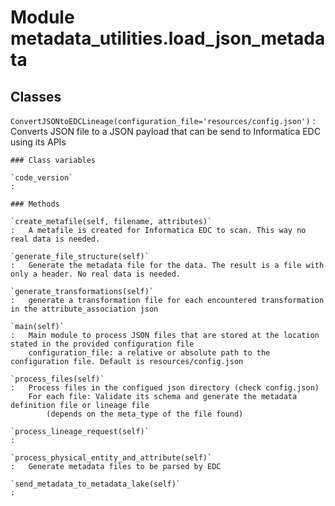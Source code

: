 Module metadata_utilities.load_json_metadata
============================================

Classes
-------

`ConvertJSONtoEDCLineage(configuration_file='resources/config.json')`
:   Converts JSON file to a JSON payload that can be send to Informatica EDC using its APIs

    ### Class variables

    `code_version`
    :

    ### Methods

    `create_metafile(self, filename, attributes)`
    :   A metafile is created for Informatica EDC to scan. This way no real data is needed.

    `generate_file_structure(self)`
    :   Generate the metadata file for the data. The result is a file with only a header. No real data is needed.

    `generate_transformations(self)`
    :   generate a transformation file for each encountered transformation in the attribute_association json

    `main(self)`
    :   Main module to process JSON files that are stored at the location stated in the provided configuration file
        configuration_file: a relative or absolute path to the configuration file. Default is resources/config.json

    `process_files(self)`
    :   Process files in the configued json directory (check config.json)
        For each file: Validate its schema and generate the metadata definition file or lineage file
            (depends on the meta_type of the file found)

    `process_lineage_request(self)`
    :

    `process_physical_entity_and_attribute(self)`
    :   Generate metadata files to be parsed by EDC

    `send_metadata_to_metadata_lake(self)`
    :